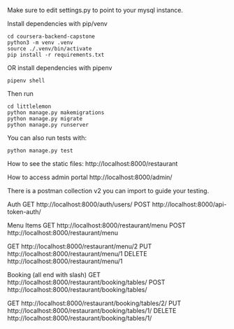 Make sure to edit settings.py to point to your mysql instance.

Install dependencies with pip/venv
```
cd coursera-backend-capstone
python3 -m venv .venv
source ./.venv/bin/activate
pip install -r requirements.txt
```

OR install dependencies with pipenv
```
pipenv shell
```

Then run
```
cd littlelemon
python manage.py makemigrations
python manage.py migrate
python manage.py runserver
```

You can also run tests with:
```
python manage.py test
```


How to see the static files:
http://localhost:8000/restaurant

How to access admin portal
http://localhost:8000/admin/


There is a postman collection v2 you can import to guide your testing.

Auth
GET http://localhost:8000/auth/users/
POST http://localhost:8000/api-token-auth/

Menu Items
GET http://localhost:8000/restaurant/menu
POST http://localhost:8000/restaurant/menu

GET http://localhost:8000/restaurant/menu/2
PUT http://localhost:8000/restaurant/menu/1
DELETE http://localhost:8000/restaurant/menu/1


Booking (all end with slash)
GET http://localhost:8000/restaurant/booking/tables/
POST http://localhost:8000/restaurant/booking/tables/

GET http://localhost:8000/restaurant/booking/tables/2/
PUT http://localhost:8000/restaurant/booking/tables/1/
DELETE http://localhost:8000/restaurant/booking/tables/1/

